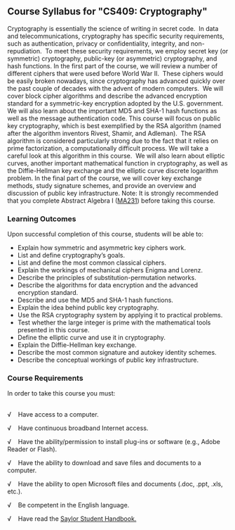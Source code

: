 Course Syllabus for "CS409: Cryptography"
-----------------------------------------

Cryptography is essentially the science of writing in secret code.  In
data and telecommunications, cryptography has specific security
requirements, such as authentication, privacy or confidentiality,
integrity, and non-repudiation.  To meet these security requirements, we
employ secret key (or symmetric) cryptography, public-key (or
asymmetric) cryptography, and hash functions. In the first part of the
course, we will review a number of different ciphers that were used
before World War II.  These ciphers would be easily broken nowadays,
since cryptography has advanced quickly over the past couple of decades
with the advent of modern computers.  We will cover block cipher
algorithms and describe the advanced encryption standard for a
symmetric-key encryption adopted by the U.S. government.  We will also
learn about the important MD5 and SHA-1 hash functions as well as the
message authentication code. This course will focus on public key
cryptography, which is best exemplified by the RSA algorithm (named
after the algorithm inventors Rivest, Shamir, and Adleman).  The RSA
algorithm is considered particularly strong due to the fact that it
relies on prime factorization, a computationally difficult process. We
will take a careful look at this algorithm in this course.  We will also
learn about elliptic curves, another important mathematical function in
cryptography, as well as the Diffie-Hellman key exchange and the
elliptic curve discrete logarithm problem. In the final part of the
course, we will cover key exchange methods, study signature schemes, and
provide an overview and discussion of public key infrastructure. Note:
It is strongly recommended that you complete Abstract Algebra I
([MA231](http://www.saylor.org/courses/ma231/)) before taking this
course.

### Learning Outcomes

Upon successful completion of this course, students will be able to:  

-   Explain how symmetric and asymmetric key ciphers work.
-   List and define cryptography’s goals.
-   List and define the most common classical ciphers.
-   Explain the workings of mechanical ciphers Enigma and Lorenz.
-   Describe the principles of substitution-permutation networks.
-   Describe the algorithms for data encryption and the advanced
    encryption standard.
-   Describe and use the MD5 and SHA-1 hash functions.
-   Explain the idea behind public key cryptography.
-   Use the RSA cryptography system by applying it to practical
    problems.
-   Test whether the large integer is prime with the mathematical tools
    presented in this course.
-   Define the elliptic curve and use it in cryptography.
-   Explain the Diffie-Hellman key exchange.
-   Describe the most common signature and autokey identity schemes.
-   Describe the conceptual workings of public key infrastructure.

### Course Requirements

In order to take this course you must:  
  

√    Have access to a computer.

√    Have continuous broadband Internet access.

√    Have the ability/permission to install plug-ins or software (e.g.,
Adobe Reader or Flash).

√    Have the ability to download and save files and documents to a
computer.

√    Have the ability to open Microsoft files and documents (.doc, .ppt,
.xls, etc.).

√    Be competent in the English language.

√    Have read the [Saylor Student
Handbook.](https://resources.saylor.org/wwwresources/archived/site/wp-content/uploads/2012/05/Saylor-StudentHandbook.pdf)
